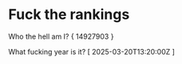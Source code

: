 # Fuck the rankings

Who the hell am I?
{ 14927903 }

What fucking year is it?
[ 2025-03-20T13:20:00Z ]
